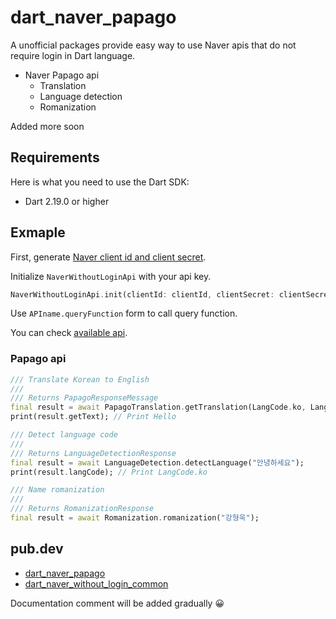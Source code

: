 # dart_naver_papago
 A unofficial packages provide easy way to use Naver apis that do not require login in Dart language.

- Naver Papago api
    - Translation
    - Language detection
    - Romanization

Added more soon

## Requirements

Here is what you need to use the Dart SDK:

- Dart 2.19.0 or higher

## Exmaple

First, generate [Naver client id and client secret](https://developers.naver.com/main/).

Initialize `NaverWithoutLoginApi` with your api key.

```dart
NaverWithoutLoginApi.init(clientId: clientId, clientSecret: clientSecret)
```
Use `APIname.queryFunction` form to call query function.

You can check [available api](https://developers.naver.com/docs/common/openapiguide/).

### Papago api

```dart
/// Translate Korean to English
///
/// Returns PapagoResponseMessage
final result = await PapagoTranslation.getTranslation(LangCode.ko, LangCode.en, "안녕하세요");
print(result.getText); // Print Hello

/// Detect language code
///
/// Returns LanguageDetectionResponse
final result = await LanguageDetection.detectLanguage("안녕하세요");
print(result.langCode); // Print LangCode.ko

/// Name romanization
///
/// Returns RomanizationResponse
final result = await Romanization.romanization("강형욱");
```

## pub.dev
- [dart_naver_papago](https://pub.dev/packages/dart_naver_papago)
- [dart_naver_without_login_common](https://pub.dev/packages/dart_naver_without_login_common)

Documentation comment will be added gradually 😀
